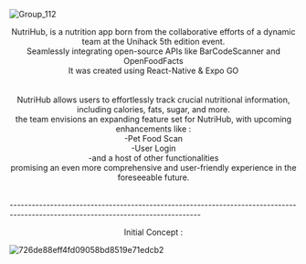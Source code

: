 
![Group_112](https://github.com/wildenza/NutriHub/assets/117548573/9f97e300-1e35-418e-8295-eaa97da679ec)

<p align="center">
NutriHub, is a nutrition app born from the collaborative efforts of a dynamic team at the Unihack 5th edition event. <br />
Seamlessly integrating open-source APIs like BarCodeScanner and OpenFoodFacts  <br />
  It was created using React-Native & Expo GO  <br />
  <br />
  <br />
 NutriHub allows users to effortlessly track crucial nutritional information, including calories, fats, sugar, and more. <br />
 the team envisions an expanding feature set for NutriHub, with upcoming enhancements like :  <br />
  -Pet Food Scan <br />
  -User Login <br />
  -and a host of other functionalities <br />
  promising an even more comprehensive and user-friendly experience in the foreseeable future. <br />
   <br />






  
  ---------------------------------------------------------------------------------------------------------------------------------- <br />
              

<p align="center"> Initial Concept : 

![726de88eff4fd09058bd8519e71edcb2](https://github.com/wildenza/NutriHub/assets/117548573/545c64bd-b75e-4645-a2a3-b7ad8dadaeb8)










